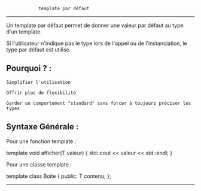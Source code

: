 				template par défaut 
******************************************************************************************************

Un template par défaut permet de donner une valeur par défaut au type d'un template.

Si l'utilisateur n'indique pas le type lors de l'appel ou de l'instanciation, le type par défaut est utilisé.

Pourquoi ? :
------------

    Simplifier l'utilisation

    Offrir plus de flexibilité

    Garder un comportement "standard" sans forcer à toujours préciser les types

Syntaxe Générale :
------------------

Pour une fonction template :

template<typename T = int>
void afficher(T valeur) 
{
    std::cout << valeur << std::endl;
}

Pour une classe template :

template<typename T = std::string>
class Boite 
{
public:
    T contenu;
};

******************************************************************************************************

